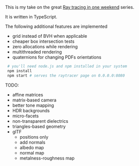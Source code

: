 This is my take on the great [Ray tracing in one weekend](https://raytracing.github.io) series.

It is written in TypeScript.

The following additional features are implemented
- grid instead of BVH when applicable
- cheaper box intersection tests
- zero allocations while rendering
- multithreaded rendering
- quaternions for changing PDFs orientations

```bash
 # you'll need node.js and npm installed in your system
 npm install 
 npm start # serves the raytracer page on 0.0.0.0:8080
```

TODO:
- affine matrices
- matrix-based camera
- better tone mapping
- HDR backgrounds
- micro-facets
- non-transparent dielectrics
- triangles-based geometry
- glTF
  - positions only
  - add normals
  - albedo map
  - normal map
  - metalness-roughness map
